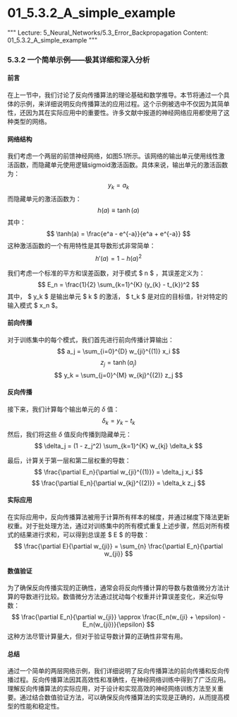 # 01_5.3.2_A_simple_example

"""
Lecture: 5_Neural_Networks/5.3_Error_Backpropagation
Content: 01_5.3.2_A_simple_example
"""

### 5.3.2 一个简单示例——极其详细和深入分析

#### 前言

在上一节中，我们讨论了反向传播算法的理论基础和数学推导。本节将通过一个具体的示例，来详细说明反向传播算法的应用过程。这个示例被选中不仅因为其简单性，还因为其在实际应用中的重要性。许多文献中报道的神经网络应用都使用了这种类型的网络。

#### 网络结构

我们考虑一个两层的前馈神经网络，如图5.1所示。该网络的输出单元使用线性激活函数，而隐藏单元使用逻辑sigmoid激活函数。具体来说，输出单元的激活函数为：
$$ y_k = a_k $$
而隐藏单元的激活函数为：
$$ h(a) \equiv \tanh(a) $$
其中：
$$ \tanh(a) = \frac{e^a - e^{-a}}{e^a + e^{-a}} $$
这种激活函数的一个有用特性是其导数形式非常简单：
$$ h'(a) = 1 - h(a)^2 $$

我们考虑一个标准的平方和误差函数，对于模式 $ n $ ，其误差定义为：
$$ E_n = \frac{1}{2} \sum_{k=1}^{K} (y_{k} - t_{k})^2 $$
其中， $ y_k $ 是输出单元 $ k $ 的激活， $ t_k $ 是对应的目标值，针对特定的输入模式 $ x_n $。

#### 前向传播

对于训练集中的每个模式，我们首先进行前向传播计算输出：
$$ a_j = \sum_{i=0}^{D} w_{ji}^{(1)} x_i $$
$$ z_j = \tanh(a_j) $$
$$ y_k = \sum_{j=0}^{M} w_{kj}^{(2)} z_j $$

#### 反向传播

接下来，我们计算每个输出单元的 $\delta$ 值：
$$ \delta_k = y_k - t_k $$
然后，我们将这些 $\delta$ 值反向传播到隐藏单元：
$$ \delta_j = (1 - z_j^2) \sum_{k=1}^{K} w_{kj} \delta_k $$

最后，计算关于第一层和第二层权重的导数：
$$ \frac{\partial E_n}{\partial w_{ji}^{(1)}} = \delta_j x_i $$
$$ \frac{\partial E_n}{\partial w_{kj}^{(2)}} = \delta_k z_j $$

#### 实际应用

在实际应用中，反向传播算法被用于计算所有样本的梯度，并通过梯度下降法更新权重。对于批处理方法，通过对训练集中的所有模式重复上述步骤，然后对所有模式的结果进行求和，可以得到总误差 $ E $ 的导数：
$$ \frac{\partial E}{\partial w_{ji}} = \sum_{n} \frac{\partial E_n}{\partial w_{ji}} $$

#### 数值验证

为了确保反向传播实现的正确性，通常会将反向传播计算的导数与数值微分方法计算的导数进行比较。数值微分方法通过扰动每个权重并计算误差变化，来近似导数：
$$ \frac{\partial E_n}{\partial w_{ji}} \approx \frac{E_n(w_{ji} + \epsilon) - E_n(w_{ji})}{\epsilon} $$
这种方法尽管计算量大，但对于验证导数计算的正确性非常有用。

#### 总结

通过一个简单的两层网络示例，我们详细说明了反向传播算法的前向传播和反向传播过程。反向传播算法因其高效性和准确性，在神经网络训练中得到了广泛应用。理解反向传播算法的实际应用，对于设计和实现高效的神经网络训练方法至关重要。通过结合数值验证方法，可以确保反向传播算法的实现是正确的，从而提高模型的性能和稳定性。